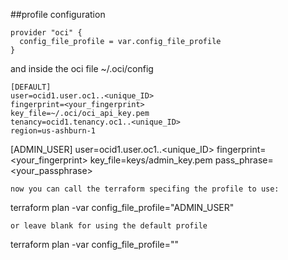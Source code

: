 
##profile configuration

```
provider "oci" {
  config_file_profile = var.config_file_profile
}

```

and inside the oci file ~/.oci/config

```
[DEFAULT]
user=ocid1.user.oc1..<unique_ID>
fingerprint=<your_fingerprint>
key_file=~/.oci/oci_api_key.pem
tenancy=ocid1.tenancy.oc1..<unique_ID>
region=us-ashburn-1

```

[ADMIN_USER]
user=ocid1.user.oc1..<unique_ID>
fingerprint=<your_fingerprint>
key_file=keys/admin_key.pem
pass_phrase=<your_passphrase>

```
now you can call the terraform specifing the profile to use:

```
terraform plan -var config_file_profile="ADMIN_USER"

```
or leave blank for using the default profile

```
terraform plan -var config_file_profile=""

```